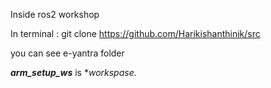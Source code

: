 Inside ros2 workshop 

In terminal : git clone https://github.com/Harikishanthinik/src

you can see e-yantra folder

***arm_setup_ws***   is  **workspase.*
